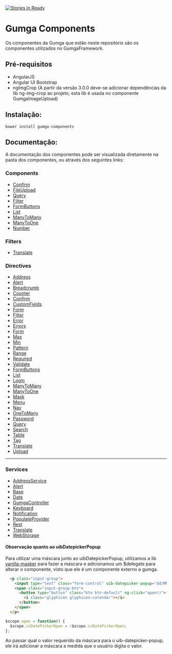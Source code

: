 [![Stories in Ready](https://badge.waffle.io/GUMGA/components.png?label=ready&title=Ready)](https://waffle.io/GUMGA/components)
# Gumga Components

Os componentes da Gumga que estão neste repositório são os componentes utilizados no GumgaFramework.

## Pré-requisitos

- AngularJS
- Angular UI Bootstrap
- ngImgCrop (A partir da versão 3.0.0 deve-se adicionar dependências da lib ng-img-crop ao projeto, esta lib é usada no componente GumgaImageUpload)



## Instalação:

`
bower install gumga-components
`

## Documentação:

A documentação dos componentes pode ser visualizada diretamente na pasta dos componentes, ou através dos seguintes links:

### Components
- [Confirm](src/components/Confirm)
- [FileUpload](src/components/FileUpload)
- [Query](src/components/Query)
- [Filter](src/components/Filter)
- [FormButtons](src/components/FormButtons)
- [List](src/components/List)
- [ManyToMany](src/components/ManyToMany)
- [ManyToOne](src/components/ManyToOne)
- [Number](src/components/Number)


### Filters

- [Translate](src/components/TranslateFilter)


### Directives

- [Address](src/directives/Address)
- [Alert](src/directives/Alert)
- [Breadcrumb](src/directives/Breadcrumb)
- [Counter](src/directives/Counter)
- [Confirm](src/components/Confirm)
- [CustomFields](src/directives/CustomFields)
- [Form](src/directives/Form)
- [Filter](src/directives/Filter)
- [Error](src/directives/Form/Error)
- [Errors](src/directives/Form/Errors)
- [Form](src/directives/Form/Form)
- [Max](src/directives/Form/Max)
- [Min](src/directives/Form/Min)
- [Pattern](src/directives/Form/Pattern)
- [Range](src/directives/Form/Range)
- [Required](src/directives/Form/Required)
- [Validate](src/directives/Form/Validate)
- [FormButtons](src/directives/FormButtons)
- [List](src/components/List)
- [Login](src/directives/Login)
- [ManyToMany](src/directives/ManyToMany)
- [ManyToOne](src/directives/ManyToOne)
- [Mask](src/directives/Mask)
- [Menu](src/directives/Menu)
- [Nav](src/directives/Nav)
- [OneToMany](src/directives/OneToMany)
- [Password](src/directives/Password)
- [Query](src/directives/Query)
- [Search](src/directives/Search)
- [Table](src/directives/Table)
- [Tag](src/componentes/Tag)
- [Translate](src/directives/Translate)
- [Upload](src/directives/Upload)

---

### Services

- [AddressService](src/services/AddressService)
- [Alert](src/services/Alert)
- [Base](src/services/Base)
- [Date](src/services/Date)
- [GumgaController](src/services/GumgaController)
- [Keyboard](src/services/Keyboard)
- [Notification](src/services/Notification)
- [PopulateProvider](src/services/PopulateProvider)
- [Rest](src/services/Rest)
- [Translate](src/services/Translate)
- [WebStorage](src/services/WebStorage)




#### Observação quanto ao uibDatepickerPopup


Para utilizar uma máscara junto ao uibDatepickerPopup, utilizamos a lib [vanilla-masker](https://github.com/BankFacil/vanilla-masker) para fazer a máscara e adicionamos um $delegate para alterar o componente, visto que ele é um componente externo a gumga.

```html
  <p class="input-group">
    <input type="text" class="form-control" uib-datepicker-popup="dd/MM/yyyy" ng-model="date" is-open="isDatePickerOpen"/>
    <span class="input-group-btn">
      <button type="button" class="btn btn-default" ng-click="open()">
        <i class="glyphicon glyphicon-calendar"></i>
      </button>
    </span>
  </p>
```

```js
$scope.open = function() {
  $scope.isDatePickerOpen = !$scope.isDatePickerOpen;
};
```

Ao passar qual o valor requerido da máscara para o uib-datepicker-popup, ele irá adicionar a máscara a medida que o usuário digita o valor.
